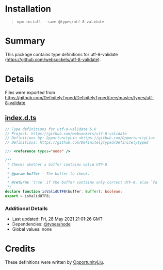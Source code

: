 # Installation
> `npm install --save @types/utf-8-validate`

# Summary
This package contains type definitions for utf-8-validate (https://github.com/websockets/utf-8-validate).

# Details
Files were exported from https://github.com/DefinitelyTyped/DefinitelyTyped/tree/master/types/utf-8-validate.
## [index.d.ts](https://github.com/DefinitelyTyped/DefinitelyTyped/tree/master/types/utf-8-validate/index.d.ts)
````ts
// Type definitions for utf-8-validate 5.0
// Project: https://github.com/websockets/utf-8-validate
// Definitions by: OpportunityLiu <https://github.com/OpportunityLiu>
// Definitions: https://github.com/DefinitelyTyped/DefinitelyTyped

/// <reference types="node" />

/**
 * Checks whether a buffer contains valid UTF-8.
 *
 * @param buffer - The buffer to check.
 *
 * @returns `true` if the buffer contains only correct UTF-8, else `false`.
 */
declare function isValidUTF8(buffer: Buffer): boolean;
export = isValidUTF8;

````

### Additional Details
 * Last updated: Fri, 28 May 2021 21:01:26 GMT
 * Dependencies: [@types/node](https://npmjs.com/package/@types/node)
 * Global values: none

# Credits
These definitions were written by [OpportunityLiu](https://github.com/OpportunityLiu).
